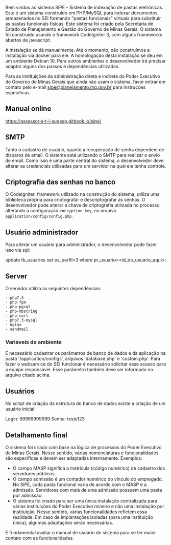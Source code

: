 Bem vindos ao sistema SIPE - Sistema de indexação de pastas eletrônicas. Este é um sistema construído em PHP/MySQL para indexar documentos armazenados no SEI formando "pastas funcionais" virtuais para substituir as pastas funcionais físicas. Este sistema foi criado pela Secretaria de Estado de Planejamento e Gestão do Governo de Minas Gerais. O sistema foi construído usando o framework CodeIgniter 3, com alguns frameworks abertos de javascript.

A instalação se dá manualmente. Até o momento, não construímos a instalação via docker para ele. A homologação desta instalação se deu em um ambiente Debian 10. Para outros ambientes o desenvolvedor irá precisar adaptar alguns dos passos e dependências utilizadas.

Para as instituições da administração direta e indireta do Poder Executivo do Governo de Minas Gerais que ainda não usam o sistema, favor entrar em contato pelo e-mail sipe@planejamento.mg.gov.br para instruções especifícas.

## Manual online

https://assessoria-t-i-sugesp.gitbook.io/sipe/

## SMTP

Tanto o cadastro de usuário, quanto a recuperação de senha dependem de disparos de email. O sistema está utilizando o SMTP para realizar o envio de email. Como isso é uma parte central do sistema, o desenvolvedor deve alterar as credenciais utilizadas para um servidor na qual ele tenha controle.


## Criptografia das senhas no banco

O CodeIgniter, framework utilizado na construção do sistema, utiliza uma biblioteca própria para criptografar e descriptografar as senhas. O desenvolvedor pode alterar a chave de criptografia utilizada no processo alterando a configuração `encryption_key`, no arquivo `application/config/config.php`.

## Usuário administrador

Para alterar um usuário para administrador, o desenvolvedor pode fazer isso via sql:

update tb_usuarios set es_perfil=3 where pr_usuario=<id_do_usuario_aqui>;


## Server

O servidor utiliza as seguintes dependências:

	- php7.3
	- php-fpm
	- php-pgsql
	- php-mbstring 
	- php-curl 
	- php7.3-mysql 
	- nginx 
	- sendmail

### Variáveis de ambiente

É necessário cadastrar os parâmetros de banco de dados e da aplicação na pasta '/application/configs', arquivos 'database.php' e 'custom.php'. 
Para fazer o webservice do SEI funcionar é necessário solicitar esse acesso para a equipe responsável. Esse parâmetro também deve ser informado no arquivo citado acima.


## Usuários

No script de criação da estrutura do banco de dados existe a criação de um usuário inicial: 
 
Login: 99999999999
Senha: teste123


## Detalhamento final

O sistema foi criado com base na lógica de processos do Poder Executivo de Minas Gerais. Nesse sentido, várias nomenclaturas e funcionalidades são específicas e devem ser adaptadas internamente. Exemplos:

- O campo MASP significa a matrícula (código numérico) de cadastro dos servidores públicos.
- O campo admissão é um contador numérico do vínculo do empregado. No SIPE, cada pasta funcional varia de acordo com o MASP e a admissão. Servidores com mais de uma admissão possuem uma pasta por admissão.
- O sistema foi criado para ser uma única instalação centralizada para várias instituições do Poder Executivo mineiro e não uma instalação por instituição. Nesse sentido, várias funcionalidades refletem essa realidade. Em caso de implantações isoladas (para uma instituição única), algumas adaptações serão necessárias.

É fundamental avaliar o manual de usuário do sistema para se ter maior contato com as funcionalidades.
